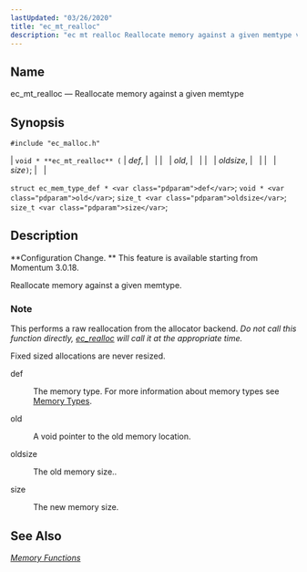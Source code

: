 ```yaml
---
lastUpdated: "03/26/2020"
title: "ec_mt_realloc"
description: "ec mt realloc Reallocate memory against a given memtype void ec mt realloc def old oldsize size struct ec mem type def def void old size t oldsize size t size Configuration Change This feature is available starting from Momentum 3 0 18 Reallocate memory against a given memtype This..."
---
```


<a name="apis.ec_mt_realloc"></a> 
## Name

ec_mt_realloc — Reallocate memory against a given memtype

## Synopsis

`#include "ec_malloc.h"`

| `void * **ec_mt_realloc** (` | <var class="pdparam">def</var>, |   |
|   | <var class="pdparam">old</var>, |   |
|   | <var class="pdparam">oldsize</var>, |   |
|   | <var class="pdparam">size</var>`)`; |   |

`struct ec_mem_type_def * <var class="pdparam">def</var>`;
`void * <var class="pdparam">old</var>`;
`size_t <var class="pdparam">oldsize</var>`;
`size_t <var class="pdparam">size</var>`;<a name="idp54983280"></a> 
## Description

**Configuration Change. ** This feature is available starting from Momentum 3.0.18.

Reallocate memory against a given memtype.

### Note

This performs a raw reallocation from the allocator backend. *Do not call this function directly, [ec_realloc](/momentum/3/3-api/apis-ec-realloc) will call it at the appropriate time.* 

Fixed sized allocations are never resized.

<dl class="variablelist">

<dt>def</dt>

<dd>

The memory type. For more information about memory types see [Memory Types](/momentum/3/3-api/arch-primary-apis#arch.memory.types).

</dd>

<dt>old</dt>

<dd>

A void pointer to the old memory location.

</dd>

<dt>oldsize</dt>

<dd>

The old memory size..

</dd>

<dt>size</dt>

<dd>

The new memory size.

</dd>

</dl>

<a name="idp54997392"></a> 
## See Also

[*Memory Functions*](/momentum/3/3-api/3-api-memory)